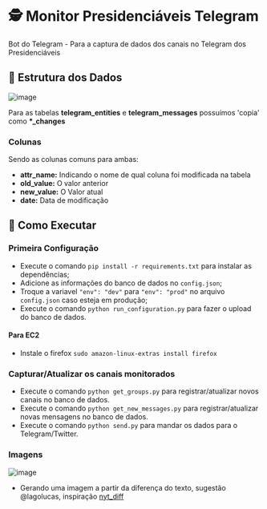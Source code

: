 # 🕵️ Monitor Presidenciáveis Telegram

Bot do Telegram - Para a captura de dados dos canais no Telegram dos Presidenciáveis

## 📝 Estrutura dos Dados

![image](https://user-images.githubusercontent.com/6977257/181994965-d5e923a1-aca9-4064-900d-69cce56c8eb8.png)


Para as tabelas **telegram_entities** e **telegram_messages** possuímos 'copia' como **\*\_changes**

### Colunas

Sendo as colunas comuns para ambas:

- **attr_name:** Indicando o nome de qual coluna foi modificada na tabela
- **old_value:** O valor anterior
- **new_value:** O Valor atual
- **date:** Data de modificação

## 🏃 Como Executar

### Primeira Configuração

- Execute o comando `pip install -r requirements.txt` para instalar as dependências;
- Adicione as informações do banco de dados no `config.json`;
- Troque a variavel `"env": "dev"` para `"env": "prod"` no arquivo `config.json` caso esteja em produção;
- Execute o comando `python run_configuration.py` para fazer o upload do banco de dados.

#### Para EC2
- Instale o firefox `sudo amazon-linux-extras install firefox`

### Capturar/Atualizar os canais monitorados

- Execute o comando `python get_groups.py` para registrar/atualizar novos canais no banco de dados.
- Execute o comando `python get_new_messages.py` para registrar/atualizar novas mensagens no banco de dados.
- Execute o comando `python send.py` para mandar os dados para o Telegram/Twitter.

### Imagens
![image](https://user-images.githubusercontent.com/6977257/179576428-fa9799c6-e776-4d1f-b321-6eaa00cfb529.png)
- Gerando uma imagem a partir da diferença do texto, sugestão @lagolucas, inspiração [nyt_diff](https://twitter.com/nyt_diff)
